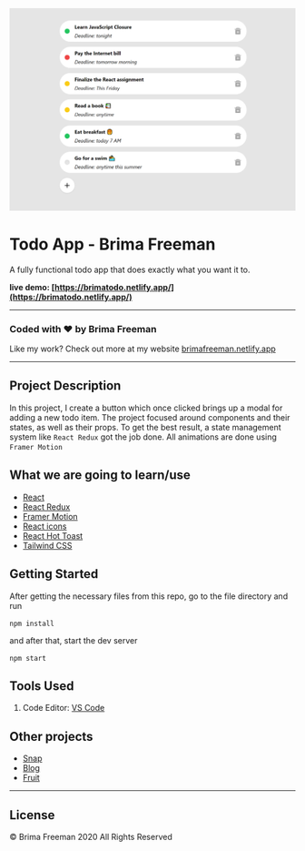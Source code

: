 ![React Todo App](./public/banner.PNG)

# Todo App - Brima Freeman

A fully functional todo app that does exactly what you want it to.

**live demo: [https://brimatodo.netlify.app/](https://brimatodo.netlify.app/)**

---

### Coded with ❤️ by Brima Freeman

Like my work? Check out more at my website [brimafreeman.netlify.app](https://brimafreeman.netlify.app/)

---

## Project Description

In this project, I create a button which once clicked brings up a modal for adding a new todo item. The project focused around components and their states, as well as their props. To get the best result, a state management system like `React Redux` got the job done. All animations are done using `Framer Motion`

## What we are going to learn/use

- [React](https://reactjs.org/)
- [React Redux](https://redux.js.org/)
- [Framer Motion](https://framer.com/motion/)
- [React icons](https://react-icons.netlify.com/)
- [React Hot Toast](https://react-hot-toast.com/)
- [Tailwind CSS](https://tailwindcss.com/)


## Getting Started

After getting the necessary files from this repo, go to the file directory and run

```shell
npm install
```

and after that, start the dev server

```shell
npm start
```

## Tools Used

1. Code Editor: [VS Code](https://code.visualstudio.com/)

## Other projects

- [Snap](https://github.com/Graquick/Snap)
- [Blog](https://github.com/Graquick/Blog)
- [Fruit](https://github.com/Graquick/Fruit)

---

## License

&copy; Brima Freeman 2020 All Rights Reserved
